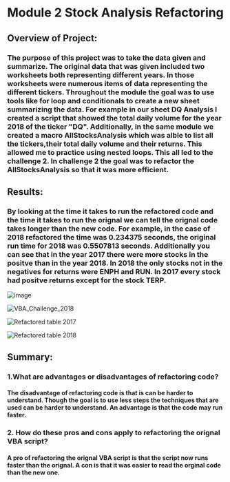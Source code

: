 # Module 2 Stock Analysis Refactoring

## Overview of Project:
### The purpose of this project was to take the data given and summarize. The original data that was given included two worksheets both representing different years. In those worksheets were numerous items of data representing the different tickers. Throughout the module the goal was to use tools like for loop and conditionals to create a new sheet summarizing the data. For example in our sheet DQ Analysis I created a script that showed the total daily volume for the year 2018 of the ticker "DQ". Additionally, in the same module we created a macro AllStocksAnalysis which was alble to list all the tickers,their total daily volume and their returns. This allowed me to practice using nested loops. This all led to the challenge 2. In challenge 2 the goal was to refactor the AllStocksAnalysis so that it was more efficient.
## Results:
### By looking at the time it takes to run the refactored code and the time it takes to run the orignal we can tell the orignal code takes longer than the new code. For example, in the case of 2018 refactored the time was 0.234375 seconds, the original run time for 2018 was 0.5507813 seconds. Additionally you can see that in the year 2017 there were more stocks in the positve than in the year 2018. In 2018 the only stocks not in the negatives for returns were ENPH and RUN. In 2017 every stock had positve returns except for the stock TERP.
![image](https://user-images.githubusercontent.com/112527054/191594918-2138bd8f-a256-4052-9038-da15303b6114.png)


![VBA_Challenge_2018](https://user-images.githubusercontent.com/112527054/191595284-6421bac0-0ce5-4b52-9196-8d615f2f5d45.png)

![Refactored table 2017](https://user-images.githubusercontent.com/112527054/191596840-716c6ac3-56e1-44dd-92de-806667fc8584.png)

![Refactored table 2018](https://user-images.githubusercontent.com/112527054/191596899-970158f5-1599-4ffc-872c-446187340158.png)

## Summary:
### 1.What are advantages or disadvantages of refactoring code?
#### The disadvantage of refactoring code is that is can be harder to understand. Though the goal is to use less steps the techniques that are used can be harder to understand. An advantage is that the code may run faster.
###   2. How do these pros and cons apply to refactoring the orignal VBA script?
####     A pro of refactoring the orignal VBA script is that the script now runs faster than the orignal. A con is that it was easier to read the orginal code than the new one.
